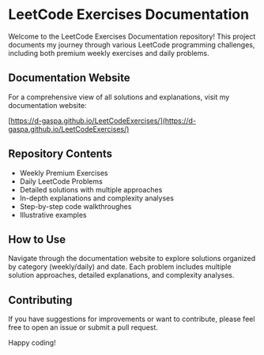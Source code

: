 # LeetCode Exercises Documentation

Welcome to the LeetCode Exercises Documentation repository!
This project documents my journey through various LeetCode programming challenges,
including both premium weekly exercises and daily problems.

## Documentation Website

For a comprehensive view of all solutions and explanations, visit my documentation website:

[https://d-gaspa.github.io/LeetCodeExercises/](https://d-gaspa.github.io/LeetCodeExercises/)

## Repository Contents

- Weekly Premium Exercises
- Daily LeetCode Problems
- Detailed solutions with multiple approaches
- In-depth explanations and complexity analyses
- Step-by-step code walkthroughes
- Illustrative examples

## How to Use

Navigate through the documentation website to explore solutions organized by category (weekly/daily) and date.
Each problem includes multiple solution approaches, detailed explanations, and complexity analyses.

## Contributing

If you have suggestions for improvements or want to contribute,
please feel free to open an issue or submit a pull request.

Happy coding!